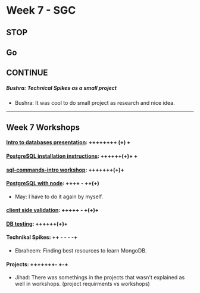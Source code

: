 # Week 7 - SGC

## STOP


## Go


## CONTINUE
##### Bushra: Technical Spikes as a small project
- Bushra: It was cool to do small project as research and nice idea.

<hr>

## Week 7 Workshops

#### [Intro to databases presentation](https://docs.google.com/presentation/d/1Mvj4VgXKCRW0rvFZxMu1Tqv4QISGN5fL-WQQ2S869Yc/edit?usp=sharing): ++++++++ (+) +

#### [PostgreSQL installation instructions](https://github.com/macintoshhelper/learn-sql/blob/master/postgresql/setup.md): ++++++(+)+ +

####  [sql-commands-intro workshop](https://github.com/foundersandcoders/sql-commands-intro/): +++++++(+)+

#### [PostgreSQL with node](https://github.com/oliverjam/learn-node-postgres): ++++ - ++(+)
- May: I have to do it again by myself.

#### [client side validation](https://github.com/foundersandcoders/mc-client-side-validation): +++++ - +(+)+

#### [DB testing](https://github.com/oliverjam/learn-database-testing): ++++++(+)+

#### Technikal Spikes: ++ - - -  -+
- Ebraheem: Finding best resources to learn MongoDB.

#### Projects: +++++++- +-+
- Jihad: There was somethings in the projects that wasn't explained as well in workshops. (project requirments vs workshops)



